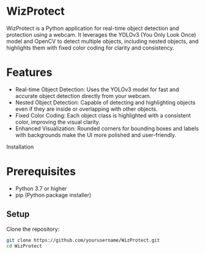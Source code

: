 # WizProtect

WizProtect is a Python application for real-time object detection and protection using a webcam. It leverages the YOLOv3 (You Only Look Once) model and OpenCV to detect multiple objects, including nested objects, and highlights them with fixed color coding for clarity and consistency.

# Features
- Real-time Object Detection: Uses the YOLOv3 model for fast and accurate object detection directly from your webcam.
- Nested Object Detection: Capable of detecting and highlighting objects even if they are inside or overlapping with other objects.
- Fixed Color Coding: Each object class is highlighted with a consistent color, improving the visual clarity.
- Enhanced Visualization: Rounded corners for bounding boxes and labels with backgrounds make the UI more polished and user-friendly.

Installation

# Prerequisites
- Python 3.7 or higher
- pip (Python package installer)

## Setup
Clone the repository:

```bash
git clone https://github.com/yourusername/WizProtect.git
cd WizProtect
```
